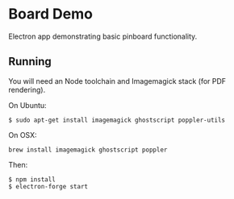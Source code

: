 # Board Demo

Electron app demonstrating basic pinboard functionality.

## Running

You will need an Node toolchain and Imagemagick stack (for PDF rendering).

On Ubuntu:

```console
$ sudo apt-get install imagemagick ghostscript poppler-utils
```

On OSX:

```console
brew install imagemagick ghostscript poppler
```

Then:

```console
$ npm install
$ electron-forge start
```
